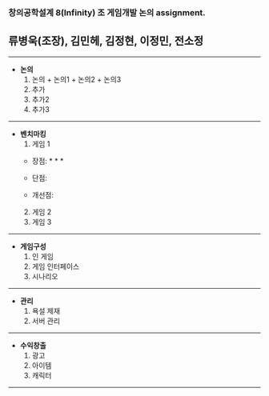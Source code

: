 ### 창의공학설계 8(Infinity) 조 게임개발 논의 assignment.

## 류병욱(조장), 김민헤, 김정현, 이정민, 전소정
---
+ **논의**
    1. 논의
      + 논의1
      + 논의2
      + 논의3
    2. 추가
    3. 추가2
    4. 추가3


---
+ **벤치마킹**
  1. 게임 1
    + 장점:
      *
      *
      *
      


    + 단점:

    + 개선점:
  2. 게임 2
  3. 게임 3


---
+ **게임구성**
  1. 인 게임
  2. 게임 인터페이스
  3. 시나리오


---
+ **관리**
  1. 욕설 제재
  2. 서버 관리


---
+ **수익창출**
  1. 광고
  2. 아이템
  3. 캐릭터


---
